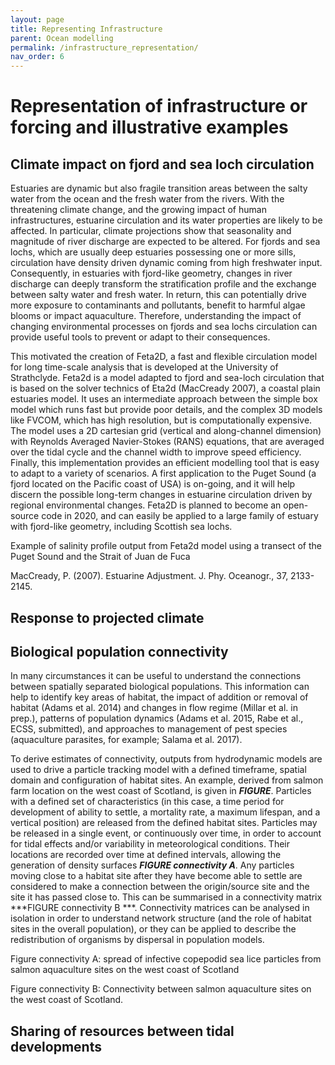 ```yaml
---
layout: page
title: Representing Infrastructure
parent: Ocean modelling
permalink: /infrastructure_representation/
nav_order: 6
---
```


# Representation of infrastructure or forcing and illustrative examples

## Climate impact on fjord and sea loch circulation 	
Estuaries are dynamic but also fragile transition areas between the salty water from the ocean and the fresh water from the rivers. With the threatening climate change, and the growing impact of human infrastructures, estuarine circulation and its water properties are likely to be affected. In particular, climate projections show that seasonality and magnitude of river discharge are expected to be altered. For fjords and sea lochs, which are usually deep estuaries possessing one or more sills, circulation have density driven dynamic coming from high freshwater input. Consequently, in estuaries with fjord-like geometry, changes in river discharge can deeply transform the stratification profile and the exchange between salty water and fresh water. In return, this can potentially drive more exposure to contaminants and pollutants, benefit to harmful algae blooms or impact aquaculture. Therefore, understanding the impact of changing environmental processes on fjords and sea lochs circulation can provide useful tools to prevent or adapt to their consequences.

This motivated the creation of Feta2D, a fast and flexible circulation model for long time-scale analysis that is developed at the University of Strathclyde. Feta2d is a model adapted to fjord and sea-loch circulation that is based on the solver technics of Eta2d (MacCready 2007), a coastal plain estuaries model. It uses an intermediate approach between the simple box model which runs fast but provide poor details, and the complex 3D models like FVCOM, which has high resolution, but is computationally expensive. The model uses a 2D cartesian grid (vertical and along-channel dimension) with Reynolds Averaged Navier-Stokes (RANS) equations, that are averaged over the tidal cycle and the channel width to improve speed efficiency. Finally, this implementation provides an efficient modelling tool that is easy to adapt to a variety of scenarios. A first application to the Puget Sound (a fjord located on the Pacific coast of USA) is on-going, and it will help discern the possible long-term changes in estuarine circulation driven by regional environmental changes. Feta2D is planned to become an open-source code in 2020, and can easily be applied to a large family of estuary with fjord-like geometry, including Scottish sea lochs.

Example of salinity profile output from Feta2d model using a transect of the Puget Sound and the Strait of Juan de Fuca 

MacCready, P. (2007). Estuarine Adjustment. J. Phy. Oceanogr., 37, 2133-2145.

## Response to projected climate

## Biological population connectivity
In many circumstances it can be useful to understand the connections between spatially separated biological populations. This information can help to identify key areas of habitat, the impact of addition or removal of habitat (Adams et al. 2014) and changes in flow regime (Millar et al. in prep.), patterns of population dynamics (Adams et al. 2015, Rabe et al., ECSS, submitted), and approaches to management of pest species (aquaculture parasites, for example; Salama et al. 2017). 

To derive estimates of connectivity, outputs from hydrodynamic models are used to drive a particle tracking model with a defined timeframe, spatial domain and configuration of habitat sites. An example, derived from salmon farm location on the west coast of Scotland, is given in ***FIGURE***. Particles with a defined set of characteristics (in this case, a time period for development of ability to settle, a mortality rate, a maximum lifespan, and a vertical position) are released from the defined habitat sites. Particles may be released in a single event, or continuously over time, in order to account for tidal effects and/or variability in meteorological conditions. Their locations are recorded over time at defined intervals, allowing the generation of density surfaces ***FIGURE connectivity A***. Any particles moving close to a habitat site after they have become able to settle are considered to make a connection between the origin/source site and the site it has passed close to. This can be summarised in a connectivity matrix ***FIGURE connectivity B ***. Connectivity matrices can be analysed in isolation in order to understand network structure (and the role of habitat sites in the overall population), or they can be applied to describe the redistribution of organisms by dispersal in population models.

Figure connectivity A: spread of infective copepodid sea lice particles from salmon aquaculture sites on the west coast of Scotland 

Figure connectivity B: Connectivity between salmon aquaculture sites on the west coast of Scotland.

## Sharing of resources between tidal developments
